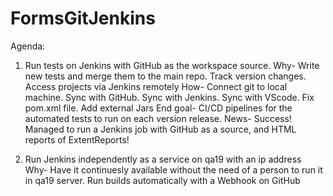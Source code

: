 # FormsGitJenkins

Agenda: 
1. Run tests on Jenkins with GitHub as the workspace source.
Why- 
Write new tests and merge them to the main repo. Track version changes. Access projects via Jenkins remotely
How-
Connect git to local machine. Sync with GitHub. Sync with Jenkins. Sync with VScode. Fix pom.xml file. Add external Jars
End goal- 
CI/CD pipelines for the automated tests to run on each version release.
News-
Success! Managed to run a Jenkins job with GitHub as a source, and HTML reports of ExtentReports! 


2. Run Jenkins independently as a service on qa19 with an ip address
Why- 
Have it continuesly available without the need of a person to run it in qa19 server. Run builds automatically with a Webhook on GitHub
